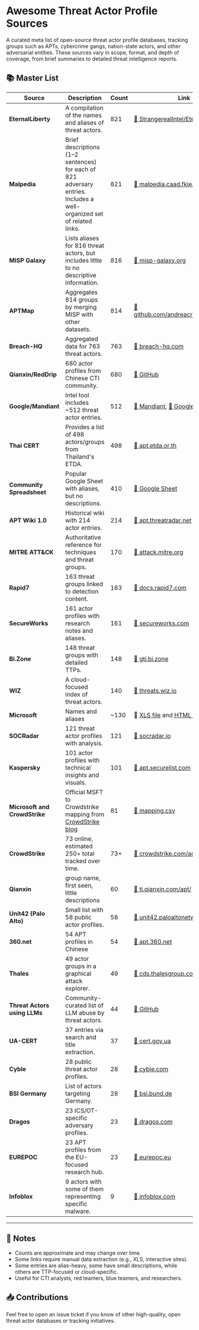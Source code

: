 # Awesome Threat Actor Profile Sources

A curated meta list of open-source threat actor profile databases, tracking groups such as APTs, cybercrime gangs, nation-state actors, and other adversarial entities. These sources vary in scope, format, and depth of coverage, from brief summaries to detailed threat intelligence reports.

## 📚 Master List

| Source | Description | Count | Link |
|--------|-------------|-------|------|
| **EternalLiberty** | A compilation of the names and aliases of threat actors. | 821 | [🔗 StrangerealIntel/EternalLiberty ](https://github.com/StrangerealIntel/EternalLiberty/blob/main/EternalLiberty.csv) |
| **Malpedia** | Brief descriptions (1–2 sentences) for each of 821 adversary entries. Includes a well-organized set of related links. | 821 | [🔗 malpedia.caad.fkie.fraunhofer.de](https://malpedia.caad.fkie.fraunhofer.de/actors) |
| **MISP Galaxy** | Lists aliases for 816 threat actors, but includes little to no descriptive information. | 816 | [🔗 misp-galaxy.org](https://misp-galaxy.org/threat-actor/) |
| **APTMap** | Aggregates 814 groups by merging MISP with other datasets. | 814 | [🔗 github.com/andreacristaldi/APTmap](https://github.com/andreacristaldi/APTmap) |
| **Breach-HQ** | Aggregated data for 763 threat actors. | 763 | [🔗 breach-hq.com](https://breach-hq.com/threat-actors) |
| **Qianxin/RedDrip** | 680 actor profiles from Chinese CTI community. | 680 | [🔗 GitHub](https://github.com/RedDrip7/APT_Digital_Weapon) |
| **Google/Mandiant** | Intel tool includes ~512 threat actor entries. | 512 | [🔗 Mandiant](https://www.mandiant.com/threats), [🔗 Google](https://cloud.google.com/security/resources/insights/apt-groups) |
| **Thai CERT** | Provides a list of 498 actors/groups from Thailand's ETDA. | 498 | [🔗 apt.etda.or.th](https://apt.etda.or.th/cgi-bin/listgroups.cgi) |
| **Community Spreadsheet** | Popular Google Sheet with aliases, but no descriptions. | 410 | [🔗 Google Sheet](https://docs.google.com/spreadsheets/d/1H9_xaxQHpWaa4O_Son4Gx0YOIzlcBWMsdvePFX68EKU) |
| **APT Wiki 1.0** | Historical wiki with 214 actor entries. | 214 | [🔗 apt.threatradar.net](https://apt.threatradar.net/) |
| **MITRE ATT&CK** | Authoritative reference for techniques and threat groups. | 170 | [🔗 attack.mitre.org](https://attack.mitre.org/groups/) |
| **Rapid7** | 163 threat groups linked to detection content. | 163 | [🔗 docs.rapid7.com](https://docs.rapid7.com/insightidr/aba-detections) |
| **SecureWorks** | 161 actor profiles with research notes and aliases. | 161 | [🔗 secureworks.com](https://www.secureworks.com/research/threat-profiles?sortBy=Alphabetical) |
| **Bi.Zone** | 148 threat groups with detailed TTPs. | 148 | [🔗 gti.bi.zone](https://gti.bi.zone/) |
| **WIZ** | A cloud-focused index of threat actors. | 140 | [🔗 threats.wiz.io](https://threats.wiz.io/all-actors) |
| **Microsoft** | Names and aliases | ~130 | 🔗 [XLS file](https://download.microsoft.com/download/4/5/2/45208247-c1e9-432d-a9a2-1554d81074d9/microsoft-threat-actor-list.xlsx) and [HTML version](https://learn.microsoft.com/en-us/unified-secops-platform/microsoft-threat-actor-naming?view=o365-worldwide) |
| **SOCRadar** | 121 threat actor profiles with analysis. | 121 | [🔗 socradar.io](https://socradar.io/category/threat-actor-profiles/) |
| **Kaspersky** | 101 actor profiles with technical insights and visuals. | 101 | [🔗 apt.securelist.com](https://apt.securelist.com) |
| **Microsoft and CrowdStrike** | Official MSFT to Crowdstrike mapping from [CrowdStrike blog](https://www.crowdstrike.com/en-us/blog/crowdstrike-and-microsoft-unite-to-deconflict-cyber-threat-attribution/) | 81 | [🔗 mapping.csv](./msft_crowdstrike_threat_actor_mapping.csv) |
| **CrowdStrike** | 73 online, estimated 250+ total tracked over time. | 73+ | [🔗 crowdstrike.com/adversaries](https://www.crowdstrike.com/adversaries/) |
| **Qianxin** | group name, first seen, little descriptions | 60 | [🔗 ti.qianxin.com/apt/](https://ti.qianxin.com/apt/) |
| **Unit42 (Palo Alto)** | Small list with 58 public actor profiles. | 58 | [🔗 unit42.paloaltonetworks.com](https://unit42.paloaltonetworks.com/threat-actor-groups-tracked-by-palo-alto-networks-unit-42/) |
| **360.net** | 54 APT profiles in Chinese | 54 | [🔗 apt.360.net](https://apt.360.net/aptlist) |
| **Thales** | 49 actor groups in a graphical attack explorer. | 49 | [🔗 cds.thalesgroup.com](https://cds.thalesgroup.com/en/cyberthreat/attacks-page) |
| **Threat Actors using LLMs** | Community-curated list of LLM abuse by threat actors. | 44 | [🔗 GitHub](https://github.com/cybershujin/Threat-Actors-use-of-Artifical-Intelligence) |
| **UA-CERT** | 37 entries via search and title extraction. | 37 | [🔗 cert.gov.ua](https://cert.gov.ua/search/UAC-) |
| **Cyble** | 28 public threat actor profiles. | 28 | [🔗 cyble.com](https://cyble.com/threat-actor-profiles/) |
| **BSI Germany** | List of actors targeting Germany. | 28 | [🔗 bsi.bund.de](https://www.bsi.bund.de/DE/Themen/Unternehmen-und-Organisationen/Cyber-Sicherheitslage/Analysen-und-Prognosen/Threat-Intelligence/Aktive_APT-Gruppen/aktive-apt-gruppen_node.html) |
| **Dragos** | 23 ICS/OT-specific adversary profiles. | 23 | [🔗 dragos.com](https://www.dragos.com/threat-groups/) |
| **EUREPOC** | 23 APT profiles from the EU-focused research hub. | 23 | [🔗 eurepoc.eu](https://eurepoc.eu/advanced-persistent-threats-apts/) |
| **Infoblox** | 9 actors with some of them representing specific malware. | 9 | [ 🔗 infoblox.com](https://www.infoblox.com/threat-intel/threat-actors/) |


---

## 🧠 Notes

- Counts are approximate and may change over time.
- Some links require manual data extraction (e.g., XLS, interactive sites).
- Some entries are alias-heavy, some have small descriptions, while others are TTP-focused or cloud-specific.
- Useful for CTI analysts, red teamers, blue teamers, and researchers.

## 📥 Contributions

Feel free to open an issue ticket if you know of other high-quality, open threat actor databases or tracking initiatives.


